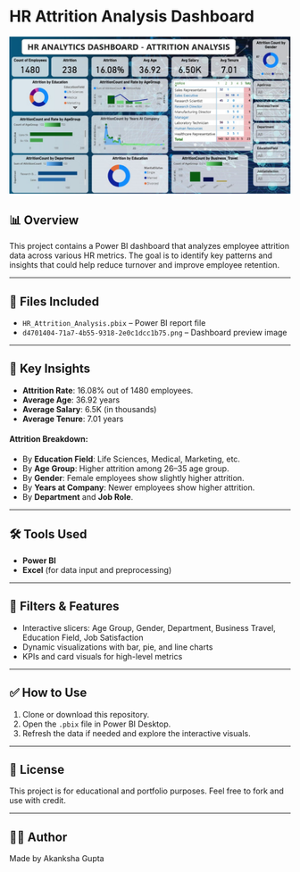 # HR Attrition Analysis Dashboard

![Dashboard Preview](078e7d4e-eb76-426f-a03f-ad81b26f13ad.jpg)

## 📊 Overview

This project contains a Power BI dashboard that analyzes employee attrition data across various HR metrics. The goal is to identify key patterns and insights that could help reduce turnover and improve employee retention.

---

## 📁 Files Included

- `HR_Attrition_Analysis.pbix` – Power BI report file
- `d4701404-71a7-4b55-9318-2e0c1dcc1b75.png` – Dashboard preview image
  

---

## 🧠 Key Insights

- **Attrition Rate**: 16.08% out of 1480 employees.
- **Average Age**: 36.92 years
- **Average Salary**: 6.5K (in thousands)
- **Average Tenure**: 7.01 years

#### Attrition Breakdown:
- By **Education Field**: Life Sciences, Medical, Marketing, etc.
- By **Age Group**: Higher attrition among 26–35 age group.
- By **Gender**: Female employees show slightly higher attrition.
- By **Years at Company**: Newer employees show higher attrition.
- By **Department** and **Job Role**.

---

## 🛠 Tools Used

- **Power BI**
- **Excel** (for data input and preprocessing)

---

## 📌 Filters & Features

- Interactive slicers: Age Group, Gender, Department, Business Travel, Education Field, Job Satisfaction
- Dynamic visualizations with bar, pie, and line charts
- KPIs and card visuals for high-level metrics

---

## ✅ How to Use

1. Clone or download this repository.
2. Open the `.pbix` file in Power BI Desktop.
3. Refresh the data if needed and explore the interactive visuals.

---

## 📄 License

This project is for educational and portfolio purposes. Feel free to fork and use with credit.

---

## 🙋‍♂️ Author

Made by Akanksha Gupta
